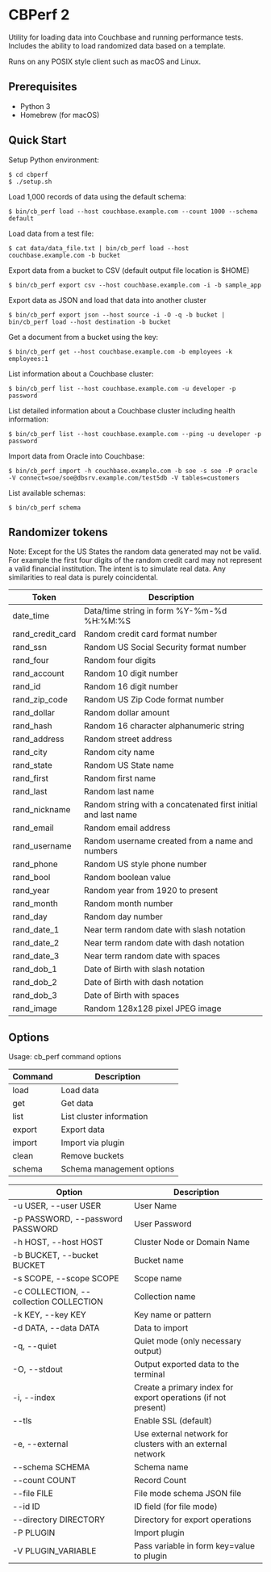 # CBPerf 2
Utility for loading data into Couchbase and running performance tests. Includes the ability to load randomized data based on a template.

Runs on any POSIX style client such as macOS and Linux.

## Prerequisites
- Python 3
- Homebrew (for macOS)

## Quick Start
Setup Python environment:
````
$ cd cbperf
$ ./setup.sh
````
Load 1,000 records of data using the default schema:
````
$ bin/cb_perf load --host couchbase.example.com --count 1000 --schema default
````
Load data from a test file:
````
$ cat data/data_file.txt | bin/cb_perf load --host couchbase.example.com -b bucket
````
Export data from a bucket to CSV (default output file location is $HOME)
````
$ bin/cb_perf export csv --host couchbase.example.com -i -b sample_app
````
Export data as JSON and load that data into another cluster
````
$ bin/cb_perf export json --host source -i -O -q -b bucket | bin/cb_perf load --host destination -b bucket
````
Get a document from a bucket using the key:
````
$ bin/cb_perf get --host couchbase.example.com -b employees -k employees:1
````
List information about a Couchbase cluster:
````
$ bin/cb_perf list --host couchbase.example.com -u developer -p password
````
List detailed information about a Couchbase cluster including health information:
````
$ bin/cb_perf list --host couchbase.example.com --ping -u developer -p password
````
Import data from Oracle into Couchbase:
````
$ bin/cb_perf import -h couchbase.example.com -b soe -s soe -P oracle -V connect=soe/soe@dbsrv.example.com/test5db -V tables=customers
````
List available schemas:
````
$ bin/cb_perf schema
````
## Randomizer tokens
Note: Except for the US States the random data generated may not be valid. For example the first four digits of the random credit card may not represent a valid financial institution. The intent is to simulate real data. Any similarities to real data is purely coincidental.  

| Token            | Description                                                   |
|------------------|---------------------------------------------------------------|
| date_time        | Data/time string in form %Y-%m-%d %H:%M:%S                    |
| rand_credit_card | Random credit card format number                              |
| rand_ssn         | Random US Social Security format number                       |
| rand_four        | Random four digits                                            |
| rand_account     | Random 10 digit number                                        |
| rand_id          | Random 16 digit number                                        |
| rand_zip_code    | Random US Zip Code format number                              |
| rand_dollar      | Random dollar amount                                          |
| rand_hash        | Random 16 character alphanumeric string                       |
| rand_address     | Random street address                                         |
| rand_city        | Random city name                                              |
| rand_state       | Random US State name                                          |
| rand_first       | Random first name                                             |
| rand_last        | Random last name                                              |
| rand_nickname    | Random string with a concatenated first initial and last name |
| rand_email       | Random email address                                          |
| rand_username    | Random username created from a name and numbers               |
| rand_phone       | Random US style phone number                                  |
| rand_bool        | Random boolean value                                          |
| rand_year        | Random year from 1920 to present                              |
| rand_month       | Random month number                                           |
| rand_day         | Random day number                                             |
| rand_date_1      | Near term random date with slash notation                     |
| rand_date_2      | Near term random date with dash notation                      |
| rand_date_3      | Near term random date with spaces                             |
| rand_dob_1       | Date of Birth with slash notation                             |
| rand_dob_2       | Date of Birth with dash notation                              |
| rand_dob_3       | Date of Birth with spaces                                     |
| rand_image       | Random 128x128 pixel JPEG image                               |
## Options
Usage: cb_perf command options

| Command  | Description               |
|----------|---------------------------|
| load     | Load data                 |
| get      | Get data                  |
| list     | List cluster information  |
| export   | Export data               |
| import   | Import via plugin         |
| clean    | Remove buckets            |
| schema   | Schema management options |

| Option                                 | Description                                                   |
|----------------------------------------|---------------------------------------------------------------|
| -u USER, --user USER                   | User Name                                                     |
| -p PASSWORD, --password PASSWORD       | User Password                                                 |
| -h HOST, --host HOST                   | Cluster Node or Domain Name                                   |
| -b BUCKET, --bucket BUCKET             | Bucket name                                                   |
| -s SCOPE, --scope SCOPE                | Scope name                                                    |
| -c COLLECTION, --collection COLLECTION | Collection name                                               |
| -k KEY, --key KEY                      | Key name or pattern                                           |
| -d DATA, --data DATA                   | Data to import                                                |
| -q, --quiet                            | Quiet mode (only necessary output)                            |
| -O, --stdout                           | Output exported data to the terminal                          |
| -i, --index                            | Create a primary index for export operations (if not present) |
| --tls                                  | Enable SSL (default)                                          |
| -e, --external                         | Use external network for clusters with an external network    |
| --schema SCHEMA                        | Schema name                                                   |
| --count COUNT                          | Record Count                                                  |
| --file FILE                            | File mode schema JSON file                                    |
| --id ID                                | ID field (for file mode)                                      |
| --directory DIRECTORY                  | Directory for export operations                               |
| -P PLUGIN                              | Import plugin                                                 |
| -V PLUGIN_VARIABLE                     | Pass variable in form key=value to plugin                     |

